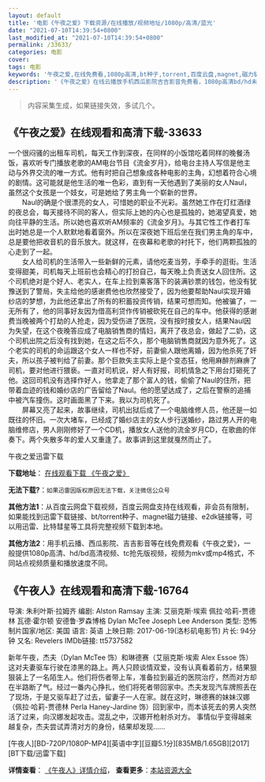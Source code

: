 ```yaml
---
layout: default
title: '电影《午夜之爱》下载资源/在线播放/视频地址/1080p/高清/蓝光'
date: "2021-07-10T14:39:54+0800"
last_modified_at: "2021-07-10T14:39:54+0800"
permalink: /33633/
categories: 电影
cover:
tags: 电影
keywords: '午夜之爱,在线免费看,1080p高清,bt种子,torrent,百度云盘,magnet,磁力链,迅雷下载资源'
description: '《午夜之爱》在线云播放手机西瓜影院吉吉影音免费看，1080p高清bd/hd未删减完整版和tc抢先枪版，mkv/mp4格式，附带bt/torrent种子、magnet/磁力链、百度云盘、网盘资源迅雷下载链接'
---
```


>内容采集生成，如果链接失效，多试几个。


## 《午夜之爱》在线观看和高清下载-33633

一个很闷骚的出租车司机，每天工作到深夜，在同样的小饭馆吃着同样的晚餐汤饭，喜欢听专门播放老歌的AM电台节目《流金岁月》，给电台主持人写信是他主动与外界交流的唯一方式。他有时把自己想象成各种电影的主角，幻想着符合心境的剧情。这可能就是他生活的唯一色彩，直到有一天他遇到了美丽的女人Naul，虽然这个女孩是一个妓女，可是她给了男主角一个崭新的世界。<br />　　Naul的确是个很漂亮的女人，可惜她的职业不光彩。虽然她工作在灯红酒绿的夜总会，每天接待不同的客人，但实际上她的内心也是孤独的，她渴望真爱，她向往平静的生活。所以她也喜欢听AM频率的《流金岁月》。与其它性工作者打车出时她总是一个人默默地看着窗外。所以在深夜她下班后坐在我们男主角的车中，总是要他把收音机的音乐放大。就这样，在夜幕和老歌的衬托下，他们两颗孤独的心走到了一起。<br />　　女人给司机的生活带入一些新鲜的元素，请他吃麦当劳，手牵手的逛街。生活变得甜美，司机每天上班前也会精心的打扮自己，每天晚上负责送女人回住所。这个司机绝对是个好人、老实人，在车上捡到乘客落下的装满钞票的钱包，他没有犹豫送到了警局，失主给他的感谢费他也欣然接受了，因为他要帮助Naul实现开婚纱店的梦想，为此他还拿出了所有的积蓄投资传销，结果可想而知。他被骗了，一无所有了，他的同事好友因为借高利贷作传销被砍死在自己的车中。他获得的感谢费当晚被两个打劫的人抢走，因为受伤进了医院，没有按时接女人，结果Naul因为失望，在这个夜晚答应成了电脑销售商的情妇，离开了夜总会，做起了二奶，这个司机出院之后没有找到她，在这之后不久，那个电脑销售商就因为意外死了。这个老实的司机的命运跟这个女人一样也不好，前妻偷人跟他离婚，因为他杀死了奸夫，所以孩子被判给了前妻。那个巨款失主实际上是个变态狂，他用麻醉剂麻痹了司机，要对他进行猥亵。一直对司机说，好人有好报，司机情急之下用台灯砸死了他。这回司机没有选择作好人，他拿走了那个富人的钱，偷偷了Naul的住所，把带着血迹的钱和婚纱店的广告留给了Naul。他的愿望达成了，之后在警察的追捕中被汽车撞伤。这时画面黑了下来。我以为司机死了。<br />　　屏幕又亮了起来，故事继续，司机出狱后成了一个电脑维修人员，他还是一如既往的怀旧。一次大堵车，已经成了婚纱店主的女人步行送婚纱，路过男人开的电脑维修店，男人刚刚修好了一个CD机，播放女人送他的流金岁月CD，在歌曲的伴奏下。两个失散多年的爱人又重逢了。故事讲到这里就戛然而止了。


午夜之爱迅雷下载

**下载地址**： [在线观看下载 《午夜之爱》](https://www.993dy.com//vod-detail-id-15218.html) 


**无法下载?**：`如果迅雷因版权原因无法下载，关注微信公众号 `

**其他方法1**：从百度云网盘下载视频，百度云网盘支持在线观看，非会员有限制，如果能找到迅雷下载链接、bt/torrent种子、magnet磁力链接、e2dk链接等，可以用迅雷、比特彗星等工具将完整视频下载到本地。

**其他方法2**：用手机云播、西瓜影院、吉吉影音等在线免费观看《午夜之爱》，一般提供1080p高清、hd/bd高清视频、tc抢先版视频，视频为mkv或mp4格式，不同站点视频质量和播放速度不同。


## 《午夜人》在线观看和高清下载-16764

导演: 朱利叶斯·拉姆齐 编剧: Alston Ramsay 主演: 艾丽克斯·埃索 佩拉·哈莉-贾德林 瓦德·霍尔顿 安德鲁·罗森博格 Dylan McTee Joseph Lee Anderson 类型: 恐怖 制片国家/地区: 美国 语言: 英语 上映日期: 2017-06-19(洛杉矶电影节) 片长: 94分钟 又名: Revelers IMDb链接: tt5737582

新年午夜，杰夫（Dylan McTee 饰）和琳德赛（艾丽克斯·埃索 Alex Essoe 饰）这对夫妻驱车行驶在漆黑的路上。两人只顾谈情双爱，没有认真看着前方，结果狠狠装上了一名陌生人。他们将伤者带上车，准备拉到最近的医院治疗，然而对方却在半路断了气。经过一番内心挣扎，他们将死者带回家中。杰夫发现汽车牌照丢在了现场，于是又驱车赶了过去，留妻子一人在家。就在这时，琳德赛的妹妹汉娜（佩拉·哈莉-贾德林 Perla Haney-Jardine 饰）回到家中，而本该死去的男人突然活了过来，向汉娜发起攻击。混乱之中，汉娜开枪射杀对方。 事情似乎变得越来越复杂，杰夫尝试弄清对方的身份，结果却发现……


[午夜人][BD-720P/1080P-MP4][英语中字][豆瓣5.1分][835MB/1.65GB][2017][BT下载/迅雷下载]

**详情查看**： [《午夜人》详情介绍](/movie/16764/)， **查看更多**：[本站资源大全](/movie/t/all/)

